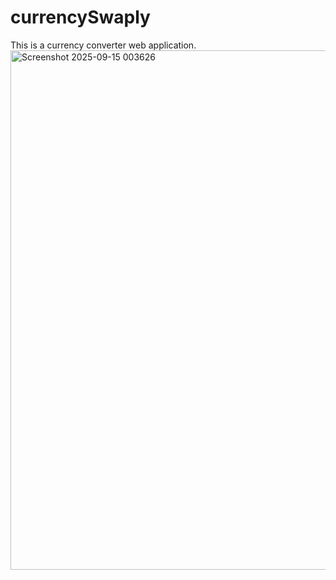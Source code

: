 ﻿# currencySwaply

This is a currency converter web application.
<img width="1919" height="831" alt="Screenshot 2025-09-15 003626" src="https://github.com/user-attachments/assets/bb5063cc-079f-437a-84c5-84caff22de1d" />
